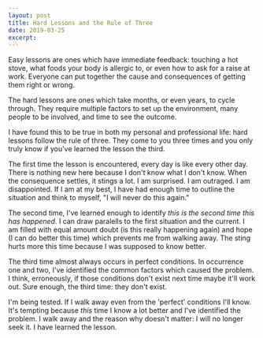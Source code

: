 ```yaml
---
layout: post
title: Hard Lessons and the Rule of Three
date: 2019-03-25
excerpt: 
---
```


Easy lessons are ones which have immediate feedback: touching a hot stove, what foods your body is allergic to, or even how to ask for a raise at work. Everyone can put together the cause and consequences of getting them right or wrong.

The hard lessons are ones which take months, or even years, to cycle through. They require multiple factors to set up the environment, many people to be involved, and time to see the outcome.

I have found this to be true in both my personal and professional life: hard lessons follow the rule of three. They come to you three times and you only truly know if you've learned the lesson the third.

The first time the lesson is encountered, every day is like every other day. There is nothing new here because I don't know what I don't know. When the consequence settles, it stings a lot. I am surprised. I am outraged. I am disappointed. If I am at my best, I have had enough time to outline the situation and think to myself, "I will never do this again."

The second time, I've learned enough to identify _this is the second time this has happened._ I can draw paralells to the first situation and the current. I am filled with equal amount doubt (is this really happening again) and hope (I can do better this time) which prevents me from walking away. The sting hurts more this time because I was supposed to know better.

The third time almost always occurs in perfect conditions. In occurrence one and two, I've identified the common factors which caused the problem. I think, erroneously, if those conditions don't exist next time maybe it'll work out. Sure enough, the third time: they don't exist.

I'm being tested. If I walk away even from the 'perfect' conditions I'll know. It's tempting because _this_ time I know a lot better and I've identified the problem. I walk away and the reason why doesn't matter: I will no longer seek it. I have learned the lesson.